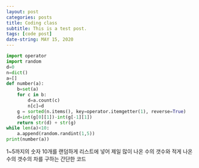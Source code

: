 ```yaml
---
layout: post
categories: posts
title: Coding class
subtitle: This is a test post.
tags: [code post]
date-string: MAY 15, 2020
---
```


```python
import operator
import random
d=0
n=dict()
a=[]
def number(a):
    b=set(a)
    for c in b:
        d=a.count(c)
        n[c]=d
    g = sorted(n.items(), key=operator.itemgetter(1), reverse=True)
    d=int(g[0][1])-int(g[-1][1])
    return str(d) + str(g)
while len(a)<10:
    a.append(random.randint(1,5))
print(number(a))
```

1~5까지의 숫자 10개를 랜덤하게 리스트에 넣어 제일 많이 나온 수의 갯수와 적게 나온 수의 갯수의 차를 구하는 간단한 코드
